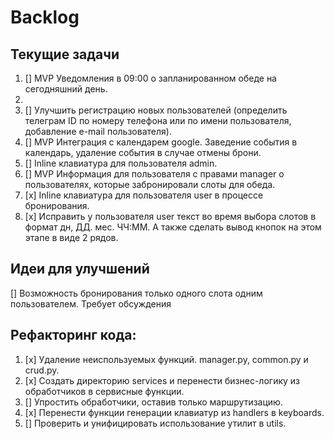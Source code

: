 # Backlog

## Текущие задачи
1. [] MVP Уведомления в 09:00 о запланированном обеде на сегодняшний день.
2. 
3. [] Улучшить регистрацию новых пользователей (определить телеграм ID по номеру телефона или по имени пользователя, добавление e-mail пользователя).
4. [] MVP Интеграция с календарем google. Заведение события в календарь, удаление события в случае отмены брони.
5. [] Inline клавиатура для пользователя admin.
6. [] MVP Информация для пользователя с правами manager о пользователях, которые забронировали слоты для обеда.
6. [х] Inline клавиатура для пользователя user в процессе бронирования.
7. [х] Исправить у пользователя user текст во время выбора слотов в формат дн, ДД. мес. ЧЧ:ММ. А также сделать вывод кнопок на этом этапе в виде 2 рядов.

## Идеи для улучшений
[] Возможность бронирования только одного слота одним пользователем. Требует обсуждения

## Рефакторинг кода:
1. [x] Удаление неиспользуемых функций. manager.py, common.py и crud.py.
2. [х] Создать директорию services и перенести бизнес-логику из обработчиков в сервисные функции.
3. [] Упростить обработчики, оставив только маршрутизацию.
4. [х] Перенести функции генерации клавиатур из handlers в keyboards.
5. [] Проверить и унифицировать использование утилит в utils.